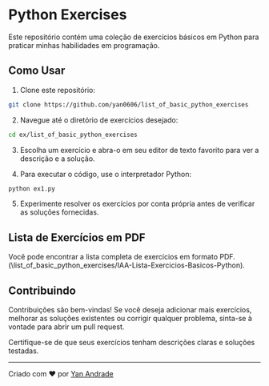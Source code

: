 # Python Exercises

Este repositório contém uma coleção de exercícios básicos em Python para praticar minhas habilidades em programação.

## Como Usar

1. Clone este repositório:

```bash
git clone https://github.com/yan0606/list_of_basic_python_exercises

```

2. Navegue até o diretório de exercícios desejado:

```bash
cd ex/list_of_basic_python_exercises
```

3. Escolha um exercício e abra-o em seu editor de texto favorito para ver a descrição e a solução.

4. Para executar o código, use o interpretador Python:

```bash
python ex1.py
```

5. Experimente resolver os exercícios por conta própria antes de verificar as soluções fornecidas.

## Lista de Exercícios em PDF

Você pode encontrar a lista completa de exercícios em formato PDF. (\list_of_basic_python_exercises/IAA-Lista-Exercicios-Basicos-Python).

## Contribuindo

Contribuições são bem-vindas! Se você deseja adicionar mais exercícios, melhorar as soluções existentes ou corrigir qualquer problema, sinta-se à vontade para abrir um pull request.

Certifique-se de que seus exercícios tenham descrições claras e soluções testadas.

---
Criado com ❤️ por [Yan Andrade](https://www.linkedin.com/in/yan-andrade-57b202196/)
